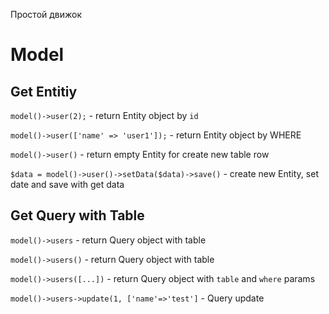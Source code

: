 Простой движок

# Model


## Get Entitiy
`model()->user(2);`	- return Entity object by `id`

`model()->user(['name' => 'user1']);` - return Entity object by WHERE

`model()->user()` - return empty Entity for create new table row

`$data = model()->user()->setData($data)->save()` - create new Entity, set date and save with get data

## Get Query with Table

`model()->users` - return Query object with table

`model()->users()` - return Query object with table

`model()->users([...])` - return Query object with `table` and `where` params


`model()->users->update(1, ['name'=>'test']` - Query update